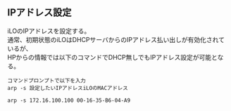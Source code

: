 ## IPアドレス設定

iLOのIPアドレスを設定する。  
通常、初期状態のiLOはDHCPサーバからのIPアドレス払い出しが有効化されているが、  
HPからの情報では以下のコマンドでDHCP無しでもIPアドレス設定が可能となる。  

~~~
コマンドプロンプトで以下を入力
arp -s 設定したいIPアドレスiLOのMACアドレス

arp -s 172.16.100.100 00-16-35-B6-04-A9

~~~

